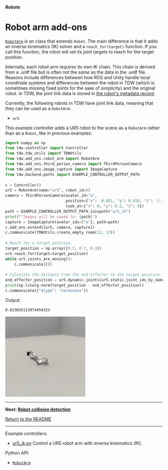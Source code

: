 ##### Robots

# Robot arm add-ons

[`RobotArm`](../../python/add_ons/robot_arm.md) is an class that extends `Robot`. The main difference is that it adds an inverse kinematics (IK) solver and a `reach_for(target)` function. If you call this function, the robot will set its joint targets to reach for the target position.

Internally, each robot arm requires its own IK chain. This chain is derived from a .urdf file but is often not the *same* as the data in the .urdf file. Reasons include differences between how ROS and Unity handle local coordinate systems and differences between the robot in TDW (which is sometimes missing fixed joints for the sake of simplicity) and the original robot. In TDW, the joint link data is stored in [the robot's metadata record](../../python/librarian/robot_librarian.md).

Currently, the following robots in TDW have joint link data, meaning that they can be used as a  `RobotArm`:

- `ur5`

This example controller adds a UR5 robot to the scene as a `RobotArm` rather than as a `Robot`, like in previous examples:

```python
import numpy as np
from tdw.controller import Controller
from tdw.tdw_utils import TDWUtils
from tdw.add_ons.robot_arm import RobotArm
from tdw.add_ons.third_person_camera import ThirdPersonCamera
from tdw.add_ons.image_capture import ImageCapture
from tdw.backend.paths import EXAMPLE_CONTROLLER_OUTPUT_PATH

c = Controller()
ur5 = RobotArm(name="ur5", robot_id=0)
camera = ThirdPersonCamera(avatar_id="a",
                           position={"x": -0.881, "y": 0.836, "z": -1.396},
                           look_at={"x": 0, "y": 0.2, "z": 0})
path = EXAMPLE_CONTROLLER_OUTPUT_PATH.joinpath("ur5_ik")
print(f"Images will be saved to: {path}")
capture = ImageCapture(avatar_ids=["a"], path=path)
c.add_ons.extend([ur5, camera, capture])
c.communicate(TDWUtils.create_empty_room(12, 12))

# Reach for a target position.
target_position = np.array([0.3, 0.7, 0.3])
ur5.reach_for(target=target_position)
while ur5.joints_are_moving():
    c.communicate([])

# Calculate the distance from the end effector to the target position.
end_effector_position = ur5.dynamic.joints[ur5.static.joint_ids_by_name["wrist_3_link"]].position
print(np.linalg.norm(target_position - end_effector_position))
c.communicate({"$type": "terminate"})
```

Output: 

```
0.023655123974454323
```

![](images/ur5_ik.gif)

***

**Next: [Robot collision detection](collision_detection.md)**

[Return to the README](../../../README.md)

***

Example controllers:

- [ur5_ik.py](https://github.com/threedworld-mit/tdw/blob/master/Python/example_controllers/robots/ur5_ik.py) Control a UR5 robot arm with inverse kinematics (IK).

Python API:

- [`RobotArm`](../../python/add_ons/robot_arm.md)